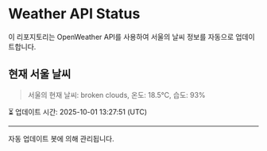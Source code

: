 
# Weather API Status

이 리포지토리는 OpenWeather API를 사용하여 서울의 날씨 정보를 자동으로 업데이트합니다.

## 현재 서울 날씨
> 서울의 현재 날씨: broken clouds, 온도: 18.5°C, 습도: 93%

⏳ 업데이트 시간: 2025-10-01 13:27:51 (UTC)

---
자동 업데이트 봇에 의해 관리됩니다.
